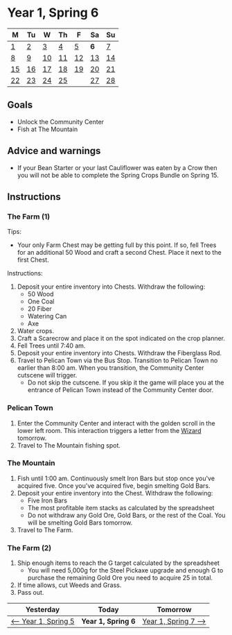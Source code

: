 # Year 1, Spring 6

| M                          | Tu                        | W                         | Th                        | F                         | Sa                        | Su                        |
| -------------------------- | ------------------------- | ------------------------- | ------------------------- |-------------------------- | ------------------------- | ------------------------- |
| [1](year-1-spring-1.md)    | [2](year-1-spring-2.md)   | [3](year-1-spring-3.md)   | [4](year-1-spring-4.md)   | [5](year-1-spring-5.md)   | **6**                     | [7](year-1-spring-7.md)   |
| [8](year-1-spring-8.md)    | [9](year-1-spring-9.md)   | [10](year-1-spring-10.md) | [11](year-1-spring-11.md) | [12](year-1-spring-12.md) | [13](year-1-spring-13.md) | [14](year-1-spring-14.md) |
| [15](year-1-spring-15.md)  | [16](year-1-spring-16.md) | [17](year-1-spring-17.md) | [18](year-1-spring-18.md) | [19](year-1-spring-19.md) | [20](year-1-spring-20.md) | [21](year-1-spring-21.md) |
| [22](year-1-spring-22.md)  | [23](year-1-spring-23.md) | [24](year-1-spring-24.md) | [25](year-1-spring-25.md) |                           | [27](year-1-spring-27.md) | [28](year-1-spring-28.md) |

## Goals

- Unlock the Community Center
- Fish at The Mountain

## Advice and warnings

- If your Bean Starter or your last Cauliflower was eaten by a Crow then you will not be able to complete the Spring Crops Bundle on Spring 15.

## Instructions

### The Farm (1)

Tips:

- Your only Farm Chest may be getting full by this point. If so, fell Trees for an additional 50 Wood and craft a second Chest. Place it next to the first Chest.

Instructions:

1. Deposit your entire inventory into Chests. Withdraw the following:
   - 50 Wood
   - One Coal
   - 20 Fiber
   - Watering Can
   - Axe
2. Water crops.
3. Craft a Scarecrow and place it on the spot indicated on the crop planner.
4. Fell Trees until 7:40 am.
5. Deposit your entire inventory into Chests. Withdraw the Fiberglass Rod.
6. Travel to Pelican Town via the Bus Stop. Transition to Pelican Town no earlier than 8:00 am. When you transition, the Community Center cutscene will trigger.
   - Do not skip the cutscene. If you skip it the game will place you at the entrance of Pelican Town instead of the Community Center door.

### Pelican Town

1. Enter the Community Center and interact with the golden scroll in the lower left room. This interaction triggers a letter from the [Wizard](https://stardewvalleywiki.com/Wizard) tomorrow.
2. Travel to The Mountain fishing spot.

### The Mountain

1. Fish until 1:00 am. Continuously smelt Iron Bars but stop once you've acquired five. Once you've acquired five, begin smelting Gold Bars.
2. Deposit your entire inventory into the Chest. Withdraw the following:
   - Five Iron Bars
   - The most profitable item stacks as calculated by the spreadsheet
   - Do not withdraw any Gold Ore, Gold Bars, or the rest of the Coal. You will be smelting Gold Bars tomorrow.
3. Travel to The Farm.

### The Farm (2)

1. Ship enough items to reach the G target calculated by the spreadsheet
   - You will need 5,000g for the Steel Pickaxe upgrade and enough G to purchase the remaining Gold Ore you need to acquire 25 in total.
2. If time allows, cut Weeds and Grass.
3. Pass out.

| Yesterday                                 | Today                 | Tomorrow                                    |
| ----------------------------------------- | --------------------- | ------------------------------------------- |
| [⟵ Year 1, Spring 5](year-1-spring-5.md) | **Year 1, Spring 6**  | [Year 1, Spring 7 ⟶](year-1-spring-7.md)   |
